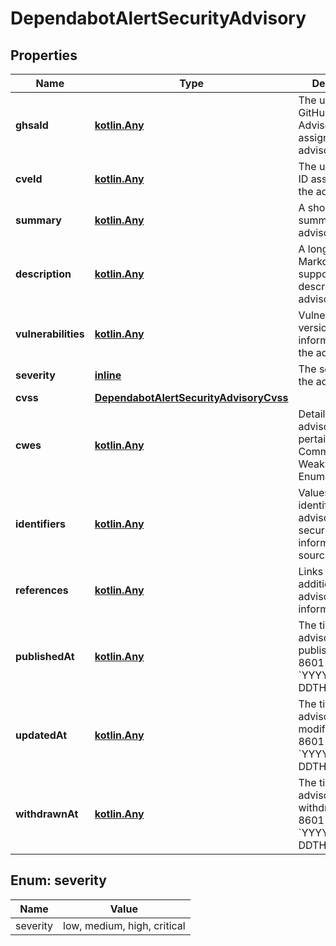 
# DependabotAlertSecurityAdvisory

## Properties
Name | Type | Description | Notes
------------ | ------------- | ------------- | -------------
**ghsaId** | [**kotlin.Any**](.md) | The unique GitHub Security Advisory ID assigned to the advisory. |  [readonly]
**cveId** | [**kotlin.Any**](.md) | The unique CVE ID assigned to the advisory. |  [readonly]
**summary** | [**kotlin.Any**](.md) | A short, plain text summary of the advisory. |  [readonly]
**description** | [**kotlin.Any**](.md) | A long-form Markdown-supported description of the advisory. |  [readonly]
**vulnerabilities** | [**kotlin.Any**](.md) | Vulnerable version range information for the advisory. |  [readonly]
**severity** | [**inline**](#Severity) | The severity of the advisory. |  [readonly]
**cvss** | [**DependabotAlertSecurityAdvisoryCvss**](DependabotAlertSecurityAdvisoryCvss.md) |  | 
**cwes** | [**kotlin.Any**](.md) | Details for the advisory pertaining to Common Weakness Enumeration. |  [readonly]
**identifiers** | [**kotlin.Any**](.md) | Values that identify this advisory among security information sources. |  [readonly]
**references** | [**kotlin.Any**](.md) | Links to additional advisory information. |  [readonly]
**publishedAt** | [**kotlin.Any**](.md) | The time that the advisory was published in ISO 8601 format: &#x60;YYYY-MM-DDTHH:MM:SSZ&#x60;. |  [readonly]
**updatedAt** | [**kotlin.Any**](.md) | The time that the advisory was last modified in ISO 8601 format: &#x60;YYYY-MM-DDTHH:MM:SSZ&#x60;. |  [readonly]
**withdrawnAt** | [**kotlin.Any**](.md) | The time that the advisory was withdrawn in ISO 8601 format: &#x60;YYYY-MM-DDTHH:MM:SSZ&#x60;. |  [readonly]


<a id="Severity"></a>
## Enum: severity
Name | Value
---- | -----
severity | low, medium, high, critical



